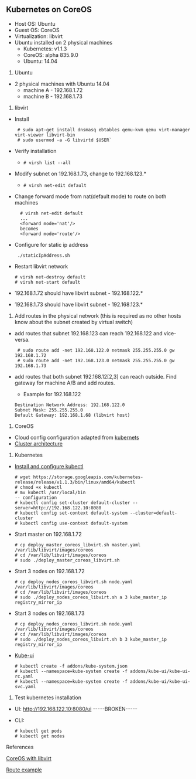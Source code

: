 ## Kubernetes on CoreOS

 - Host OS: Ubuntu
 - Guest OS: CoreOS
 - Virtualization: libvirt
 - Ubuntu installed on 2 physical machines
   - Kubernetes: v1.1.3
   - CoreOS: alpha 835.9.0
   - Ubuntu: 14.04

1. Ubuntu
 - 2 physical machines with Ubuntu 14.04
    * machine A - 192.168.1.72
    * machine B - 192.168.1.73
1. libvirt
 - Install

    ```
     # sudo apt-get install dnsmasq ebtables qemu-kvm qemu virt-manager virt-viewer libvirt-bin
     # sudo usermod -a -G libvirtd $USER`
    ```
 - Verify installation
   * `# virsh list --all`
 - Modify subnet on 192.168.1.73, change to 192.168.123.*
   * `# virsh net-edit default`
 - Change forward mode from nat(default mode) to route on both machines

    ```
      # virsh net-edit default
      ...
      <forward mode='nat'/>
      becomes
      <forward mode='route'/>
    ```
 - Configure for static ip address

    ` ./staticIpAddress.sh`
 - Restart libvirt network

    ```
    # virsh net-destroy default
    # virsh net-start default
    ```
 - 192.168.1.72 should have libvirt subnet - 192.168.122.*
 - 192.168.1.73 should have libvirt subnet - 192.168.123.*

1. Add routes in the physical network (this is required as no other hosts know about the subnet created by virtual switch)
 - add routes that subnet 192.168.123 can reach 192.168.122 and vice-versa.

    ```
     # sudo route add -net 192.168.122.0 netmask 255.255.255.0 gw 192.168.1.72
     # sudo route add -net 192.168.123.0 netmask 255.255.255.0 gw 192.168.1.73
    ```
 - add routes that both subnet 192.168.12[2,3] can reach outside. Find gateway for machine A/B and add routes.
   - Example for 192.168.122

    ```
    Destination Network Address: 192.168.122.0
    Subnet Mask: 255.255.255.0
    Default Gateway: 192.168.1.68 (libvirt host)
    ```

1. CoreOS
 - Cloud config configuration adapted from [kubernets](https://github.com/kubernetes/kubernetes/tree/v1.1.3/docs/getting-started-guides/coreos/cloud-configs)
 - [Cluster architecture](https://coreos.com/os/docs/latest/cluster-architectures.html#easy-development/testing-cluster)


1. Kubernetes
    
 - [Install and configure kubectl][1]
    ```
   # wget https://storage.googleapis.com/kubernetes-release/release/v1.1.3/bin/linux/amd64/kubectl
   # chmod +x kubectl
   # mv kubectl /usr/local/bin
   -- configuration
   # kubectl config set-cluster default-cluster --server=http://192.168.122.10:8080
   # kubectl config set-context default-system --cluster=default-cluster
   # kubectl config use-context default-system
    ```
    
 - Start master on 192.168.1.72
    ```
    # cp deploy_master_coreos_libvirt.sh master.yaml  /var/lib/libvirt/images/coreos
    # cd /var/lib/libvirt/images/coreos
    # sudo ./deploy_master_coreos_libvirt.sh
    ```
 - Start 3 nodes on 192.168.1.72

    ```
    # cp deploy_nodes_coreos_libvirt.sh node.yaml  /var/lib/libvirt/images/coreos
    # cd /var/lib/libvirt/images/coreos
    # sudo ./deploy_nodes_coreos_libvirt.sh a 3 kube_master_ip registry_mirror_ip
    ```
 - Start 3 nodes on 192.168.1.73

    ```
    # cp deploy_nodes_coreos_libvirt.sh node.yaml  /var/lib/libvirt/images/coreos
    # cd /var/lib/libvirt/images/coreos
    # sudo ./deploy_nodes_coreos_libvirt.sh b 3 kube_master_ip registry_mirror_ip
    ```
 - [Kube-ui](https://github.com/kubernetes/kubernetes/tree/v1.1.3/cluster/addons/kube-ui)

    ```
    # kubectl create -f addons/kube-system.json
    # kubectl --namespace=kube-system create -f addons/kube-ui/kube-ui-rc.yaml
    # kubectl --namespace=kube-system create -f addons/kube-ui/kube-ui-svc.yaml
    ```

1. Test kubernetes installation
 * UI: http://192.168.122.10:8080/ui -----BROKEN-----
 * CLI:
 
     ```
     # kubectl get pods
     # kubectl get nodes
     ```


References

[CoreOS with libvirt](https://coreos.com/os/docs/latest/booting-with-libvirt.html)

[Route example](http://www.thegeekstuff.com/2012/04/route-examples/)

[1]:https://coreos.com/kubernetes/docs/latest/configure-kubectl.html

